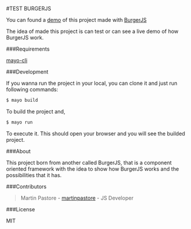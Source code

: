#TEST BURGERJS

You can found a [demo](https://martinpastore.github.io/test-burgerjs) of this project made with [BurgerJS](https://github.com/martinpastore/BurgerJS)

The idea of made this project is can test or can see a live demo of how BurgerJS work.

###Requirements

[mayo-cli](https://npmjs.org/package/mayo-cli)

###Development

If you wanna run the project in your local, you can clone it and just run following commands:

```sh
$ mayo build
```
To build the project and,

```sh
$ mayo run
```
To execute it.
This should open your browser and you will see the builded project.

###About

This project born from another called BurgerJS, that is a component oriented framework with the idea to show how BurgerJS works and the possibilities that it has.


###Contributors

> Martin Pastore - [martinpastore](https://github.com/martinpastore) - JS Developer

###License

MIT

